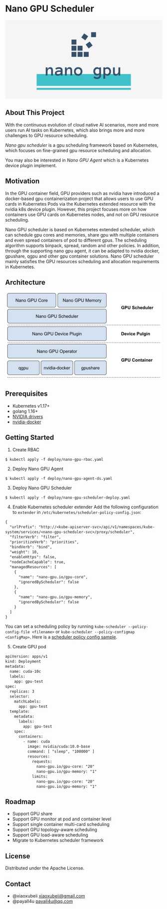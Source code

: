 # Nano GPU Scheduler
![](static/linkedin_banner_image_1.png)
<!-- ABOUT THE PROJECT -->
## About This Project
With the continuous evolution of cloud native AI scenarios, more and more users run AI tasks on Kubernetes, which also brings more and more challenges to GPU resource scheduling. 

*Nano gpu scheduler* is a gpu scheduling framework based on Kubernetes, which focuses on fine-grained gpu resource scheduling and allocation.

You may also be interested in *Nano GPU Agent* which is a Kubernetes device plugin implement.

## Motivation
In the GPU container field, GPU providers such as nvidia have introduced a docker-based gpu containerization project that allows users to use GPU cards in Kubernetes Pods via the Kubernetes extended resource with the nvidia k8s device plugin. However, this project focuses more on how containers use GPU cards on Kubernetes nodes, and not on GPU resource scheduling.

Nano GPU scheduler is based on Kubernetes extended scheduler, which can schedule gpu cores and memories, share gpu with multiple containers and even spread containers of pod to different gpus. The scheduling algorithm supports binpack, spread, random and other policies. In addition, through the supporting nano gpu agent, it can be adapted to nvidia docker, gpushare, qgpu and other gpu container solutions. Nano GPU scheduler mainly satisfies the GPU resources scheduling and allocation requirements in Kubernetes.

## Architecture
![](static/nano-gpu-scheduler-arch.png)

## Prerequisites
- Kubernetes v1.17+
- golang 1.16+
- [NVIDIA drivers](https://github.com/NVIDIA/nvidia-docker/wiki/Frequently-Asked-Questions#how-do-i-install-the-nvidia-driver) 
- [nvidia-docker](https://github.com/NVIDIA/nvidia-docker) 
  
## Getting Started
1. Create RBAC
```
$ kubectl apply -f deploy/nano-gpu-rbac.yaml
```
2. Deploy Nano GPU Agent
```
$ kubectl apply -f deploy/nano-gpu-agent-ds.yaml
```
3. Deploy Nano GPU Scheduler
```
$ kubectl apply -f deploy/nano-gpu-scheduler-deploy.yaml
```
4. Enable Kubernetes scheduler extender
Add the following configuration to `extender` in `/etc/kubernetes/scheduler-policy-config.json`:
```
{
  "urlPrefix": "http://<kube-apiserver-svc>/api/v1/namespaces/kube-system/services/<nano-gpu-scheduler-svc>/proxy/scheduler",
  "filterVerb": "filter",
  "prioritizeVerb": "priorities",
  "bindVerb": "bind",
  "weight": 10,
  "enableHttps": false,
  "nodeCacheCapable": true,
  "managedResources": [
    {
      "name": "nano-gpu.io/gpu-core",
      "ignoredByScheduler": false
    },
    {
      "name": "nano-gpu.io/gpu-memory",
      "ignoredByScheduler": false
    }
  ]
}
```

You can set a scheduling policy by running `kube-scheduler --policy-config-file <filename>` or `kube-scheduler --policy-configmap <ConfigMap>`. Here is a [scheduler policy config sample](https://github.com/kubernetes/examples/blob/master/staging/scheduler-policy/scheduler-policy-config.json).

5. Create GPU pod
```
apiVersion: apps/v1
kind: Deployment
metadata:
  name: cuda-10c
  labels:
    app: gpu-test
spec:
  replicas: 3
  selector:
    matchLabels:
      app: gpu-test
  template:
    metadata:
      labels:
        app: gpu-test
    spec:
      containers:
        - name: cuda
          image: nvidia/cuda:10.0-base
          command: [ "sleep", "100000" ]
          resources:
            requests:
              nano-gpu.io/gpu-core: "20"
              nano-gpu.io/gpu-memory: "1"
            limits:
              nano-gpu.io/gpu-core: "20"
              nano-gpu.io/gpu-memory: "1"

```

<!-- ROADMAP -->
## Roadmap
- Support GPU share
- Support GPU monitor at pod and container level
- Support single container multi-card scheduling
- Support GPU topology-aware scheduling
- Support GPU load-aware scheduling
- Migrate to Kubernetes scheduler framework

<!-- LICENSE -->
## License
Distributed under the Apache License.

<!-- CONTACT -->
## Contact
- @xiaoxubeii xiaoxubeii@gmail.com
- @payall4u payall4u@qq.com
